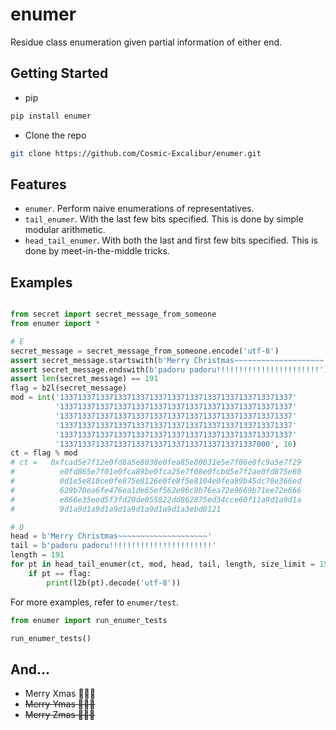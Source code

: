 <!--

-------------------------------------------------
@author   : Astrageldon
@contact  : astrageldon@gmail.com
@created  : 2024-12-23 17:33
@modified : 2024-12-24 17:01
-------------------------------------------------

-->



# enumer
Residue class enumeration given partial information of either end.


## Getting Started

* pip
```sh
pip install enumer
```

* Clone the repo
```sh
git clone https://github.com/Cosmic-Excalibur/enumer.git
```


## Features
- `enumer`. Perform naive enumerations of representatives.
- `tail_enumer`. With the last few bits specified. This is done by simple modular arithmetic.
- `head_tail_enumer`. With both the last and first few bits specified. This is done by meet-in-the-middle tricks.

## Examples
```python

from secret import secret_message_from_someone
from enumer import *

# E
secret_message = secret_message_from_someone.encode('utf-8')
assert secret_message.startswith(b'Merry Christmas~~~~~~~~~~~~~~~~~~~~')
assert secret_message.endswith(b'padoru padoru!!!!!!!!!!!!!!!!!!!!!!!')
assert len(secret_message) == 191
flag = b2l(secret_message)
mod = int('1337133713371337133713371337133713371337133713371337'
          '1337133713371337133713371337133713371337133713371337'
          '1337133713371337133713371337133713371337133713371337'
          '1337133713371337133713371337133713371337133713371337'
          '1337133713371337133713371337133713371337133713371337'
          '13371337133713371337133713371337133713371337000', 16)
ct = flag % mod
# ct =   0xfcad5e7f12e0fd8a5e8038e0fea85e80031e5e7f06e0fc9a5e7f29
#          e0fd865e7f01e0fca89be0fca25e7f08e0fcbd5e7f2ae0fd875e80
#          0d1e5e810ce0fe875e8126e0fe8f5e8104e0fea89b45dc70e366ed
#          629b70ea6fe476ea1de65ef562e96c9b76ea72e9669b71ee72e666
#          e866e35eed5f3fd20de055822dd862875ed34cce60f11a9d1a9d1a
#          9d1a9d1a9d1a9d1a9d1a9d1a9d1a3ebd0121

# D
head = b'Merry Christmas~~~~~~~~~~~~~~~~~~~~'
tail = b'padoru padoru!!!!!!!!!!!!!!!!!!!!!!!'
length = 191
for pt in head_tail_enumer(ct, mod, head, tail, length, size_limit = 15000):
    if pt == flag:
        print(l2b(pt).decode('utf-8'))

```

For more examples, refer to `enumer/test`.
```python
from enumer import run_enumer_tests

run_enumer_tests()
```

## And...
* Merry Xmas 🎄🧑‍🎄
* ~~Merry Ymas 🎄🧑‍🎄~~
* ~~Merry Zmas 🎄🧑‍🎄~~
